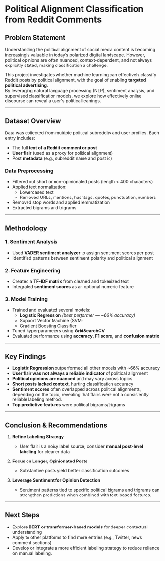# **Political Alignment Classification from Reddit Comments**

##  Problem Statement  
Understanding the political alignment of social media content is becoming increasingly valuable in today’s polarized digital landscape. However, political opinions are often nuanced, context-dependent, and not always explicitly stated, making classification a challenge.  

This project investigates whether machine learning can effectively classify Reddit posts by political alignment, with the goal of enabling **targeted political advertising**.  
By leveraging natural language processing (NLP), sentiment analysis, and supervised classification models, we explore how effectively online discourse can reveal a user's political leanings.

---

## Dataset Overview  
Data was collected from multiple political subreddits and user profiles. Each entry includes:
- The full **text of a Reddit comment or post**
- **User flair** (used as a proxy for political alignment)
- Post **metadata** (e.g., subreddit name and post id)

### Data Preprocessing
- Filtered out short or non-opinionated posts (length < 400 characters)
- Applied text normalization:
  - Lowercased text
  - Removed URLs, mentions, hashtags, quotes, punctuation, numbers
- Removed stop words and applied lemmatization
- Extracted bigrams and trigrams

---

## Methodology

### 1. Sentiment Analysis
- Used **VADER sentiment analyzer** to assign sentiment scores per post
- Identified patterns between sentiment polarity and political alignment

### 2. Feature Engineering
- Created a **TF-IDF matrix** from cleaned and tokenized text
- Integrated **sentiment scores** as an optional numeric feature

### 3. Model Training
- Trained and evaluated several models:
  - **Logistic Regression** *(best performer — ~66% accuracy)*
  - Support Vector Machine (SVM)
  - Gradient Boosting Classifier
- Tuned hyperparameters using **GridSearchCV**
- Evaluated performance using **accuracy**, **F1 score**, and **confusion matrix**

---

## Key Findings

- **Logistic Regression** outperformed all other models with ~66% accuracy
- **User flair was not always a reliable indicator** of political alignment  
- **Political opinions are nuanced** and may vary across topics  
- **Short posts lacked context**, hurting classification accuracy  
- **Sentiment scores** often overlapped across political alignments, depending on the topic, revealing that flairs were not a consistently reliable labeling method.
- **Top predictive features** were political bigrams/trigrams

---

## Conclusion & Recommendations

1. **Refine Labeling Strategy**  
   - User flair is a noisy label source; consider **manual post-level labeling** for cleaner data

2. **Focus on Longer, Opinionated Posts**  
   - Substantive posts yield better classification outcomes


3. **Leverage Sentiment for Opinion Detection**  
   - Sentiment patterns tied to specific political bigrams and trigrams can strengthen predictions when combined with text-based features.
---

## Next Steps

- Explore **BERT or transformer-based models** for deeper contextual understanding  
- Apply to other platforms to find more entries (e.g., Twitter, news comment sections)
- Develop or integrate a more efficient labeling strategy to reduce reliance on manual labeling.
